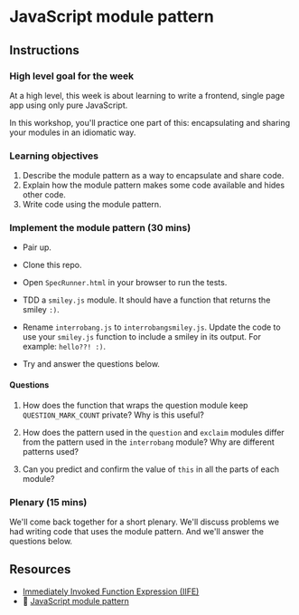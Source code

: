 # JavaScript module pattern

## Instructions

### High level goal for the week

At a high level, this week is about learning to write a frontend, single page app using only pure JavaScript.

In this workshop, you'll practice one part of this: encapsulating and sharing your modules in an idiomatic way.

### Learning objectives

1. Describe the module pattern as a way to encapsulate and share code.
2. Explain how the module pattern makes some code available and hides other code.
3. Write code using the module pattern.

### Implement the module pattern (30 mins)

* Pair up.

* Clone this repo.

* Open `SpecRunner.html` in your browser to run the tests.

* TDD a `smiley.js` module.  It should have a function that returns the smiley `:)`.

* Rename `interrobang.js` to `interrobangsmiley.js`.  Update the code to use your `smiley.js` function to include a smiley in its output.  For example: `hello??! :)`.

* Try and answer the questions below.

#### Questions

1. How does the function that wraps the question module keep `QUESTION_MARK_COUNT` private? Why is this useful?

2. How does the pattern used in the `question` and `exclaim` modules differ from the pattern used in the `interrobang` module? Why are different patterns used?

3. Can you predict and confirm the value of `this` in all the parts of each module?

### Plenary (15 mins)

We'll come back together for a short plenary.  We'll discuss problems we had writing code that uses the module pattern. And we'll answer the questions below.

## Resources

* [Immediately Invoked Function Expression (IIFE)](http://stackoverflow.com/questions/8228281/what-is-the-function-construct-in-javascript)
* :pill: [JavaScript module pattern](https://github.com/makersacademy/course/blob/master/pills/javascript_module_pattern.md)
